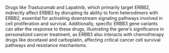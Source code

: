 Drugs like Trastuzumab and Lapatinib, which primarily target ERBB2, indirectly affect ERBB3 by disrupting its ability to form heterodimers with ERBB2, essential for activating downstream signaling pathways involved in cell proliferation and survival. Additionally, specific ERBB3 gene variants can alter the response to these drugs, illustrating the gene's significance in personalized cancer treatment, as ERBB3 also interacts with chemotherapy drugs like docetaxel and carboplatin, affecting critical cancer cell survival pathways and resistance mechanisms.